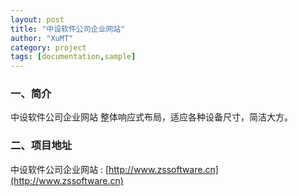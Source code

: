 ```yaml
---
layout: post
title: "中设软件公司企业网站"
author: "XuMT"
category: project
tags: [documentation,sample]
---
```


### 一、简介

中设软件公司企业网站 整体响应式布局，适应各种设备尺寸，简洁大方。

### 二、项目地址

中设软件公司企业网站 : [http://www.zssoftware.cn](http://www.zssoftware.cn)
<img src="http://ozc5dgoun.bkt.clouddn.com/zs_2.jpg" alt="">
<img src="http://ozc5dgoun.bkt.clouddn.com/zs_1.jpg" alt="">
